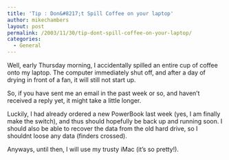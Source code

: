 ```yaml
---
title: 'Tip : Don&#8217;t Spill Coffee on your laptop'
author: mikechambers
layout: post
permalink: /2003/11/30/tip-dont-spill-coffee-on-your-laptop/
categories:
  - General
---
```



Well, early Thursday morning, I accidentally spilled an entire cup of coffee onto my laptop. The computer immediately shut off, and after a day of drying in front of a fan, it will still not start up.

So, if you have sent me an email in the past week or so, and haven&#8217;t received a reply yet, it might take a little longer. 

Luckily, I had already ordered a new PowerBook last week (yes, I am finally make the switch), and thus should hopefully be back up and running soon. I should also be able to recover the data from the old hard drive, so I shouldnt loose any data (finders crossed).

Anyways, until then, I will use my trusty iMac (it&#8217;s so pretty!).